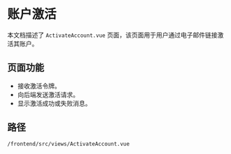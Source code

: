 # 账户激活

本文档描述了 `ActivateAccount.vue` 页面，该页面用于用户通过电子邮件链接激活其账户。

## 页面功能
*   接收激活令牌。
*   向后端发送激活请求。
*   显示激活成功或失败消息。

## 路径
`/frontend/src/views/ActivateAccount.vue`